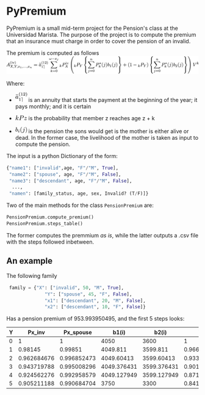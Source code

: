 # PyPremium

PyPremium is a small mid-term project for the Pension's class at the Universidad Marista. The purpose of the project is to compute the premium that an insurance must charge in order to cover the pension of an invalid.

The premium is computed as follows
![premium](images/pension_premium.png)

Where:

- <img src="images/annuity.png" width=30> is an annuity that starts the payment at the beginning of the year; it pays monthly; and it is certain

- <img src="images/kpz.png" width=30> is the probability that member z reaches age z + k

- <img src="images/bij.png" width=30> is the pension the sons would get is the mother is either alive or dead. In the former case, the livelihood of the mother is taken as input to compute the pension.

The input is a python Dictionary of the form:
```python
{"name1": ["invalid",age, "F"/"M", True],
 "name2": ["spouse", age, "F"/"M", False],
 "name3": ["descendant", age, "F"/"M", False],
  ...,
 "namen": [family_status, age, sex, Invalid? (T/F)]}
```

Two of the main methods for the class ``PensionPremium`` are:

```python
PensionPremium.compute_premium()
PensionPremium.steps_table()
```

The former computes the premmium *as is*, while the latter outputs a .csv file with the steps followed inbetween. 

## An example
The following family
```python
 family = {"X": ["invalid", 50, "M", True],
              "Y": ["spouse", 45, "F", False],
              "x1": ["descendant", 20, "M", False],
              "x2": ["descendant", 10, "F", False]}
```

Has a pension premium of 953.993950495, and the first 5 steps looks:



| Y | Px_inv      | Px_spouse   | b1(i)       | b2(i)       | Vk          | P(0) | P(1)        | P(2)        |
|---|-------------|-------------|-------------|-------------|-------------|------|-------------|-------------|
| 0 | 1           | 1           | 4050        | 3600        | 1           | 0    | 0           | 1           |
| 1 | 0.98145     | 0.99851     | 4049.811    | 3599.811    | 0.966183575 | 0    | 0.00063     | 0.99937     |
| 2 | 0.962684676 | 0.996852473 | 4049.60413  | 3599.60413  | 0.9335107   | 0    | 0.001319565 | 0.998680435 |
| 3 | 0.943719788 | 0.995008296 | 4049.376431 | 3599.376431 | 0.901942706 | 0    | 0.002078562 | 0.997921438 |
| 4 | 0.924562276 | 0.992958579 | 4049.127949 | 3599.127949 | 0.871442228 | 0    | 0.002906837 | 0.997093163 |
| 5 | 0.905211188 | 0.990684704 | 3750        | 3300        | 0.841973167 | 0    | 1           | 0           |